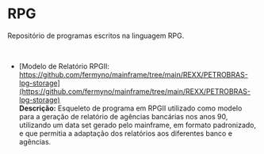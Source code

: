 # RPG

Repositório de programas escritos na linguagem RPG. 

<br />


* [Modelo de Relatório RPGII: https://github.com/fermyno/mainframe/tree/main/REXX/PETROBRAS-lpg-storage](https://github.com/fermyno/mainframe/tree/main/REXX/PETROBRAS-lpg-storage)  
  **Descrição:** Esqueleto de programa em RPGII utilizado como modelo para a geração de relatório de agências bancárias nos anos 90, utilizando um data set gerado pelo mainframe, em formato padronizado, e que permitia a adaptação dos relatórios aos diferentes banco e agências.  


<br />

